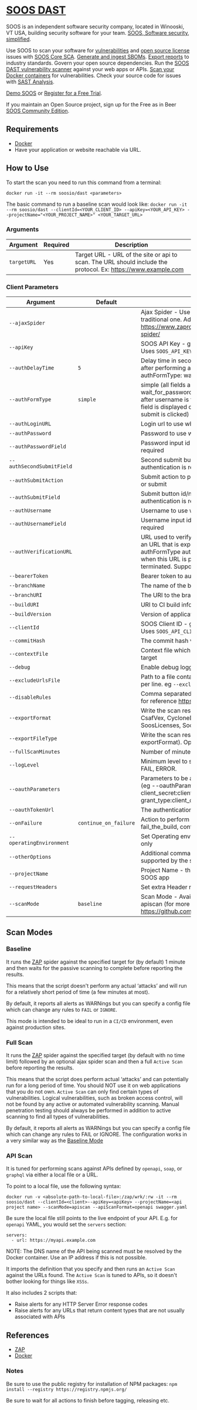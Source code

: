 # [SOOS DAST](https://soos.io/dast-product/)

SOOS is an independent software security company, located in Winooski, VT USA, building security software for your team. [SOOS, Software security, simplified](https://soos.io).

Use SOOS to scan your software for [vulnerabilities](https://app.soos.io/research/vulnerabilities) and [open source license](https://app.soos.io/research/licenses) issues with [SOOS Core SCA](https://soos.io/products/sca). [Generate and ingest SBOMs](https://soos.io/products/sbom-manager). [Export reports](https://kb.soos.io/help/soos-reports-for-export) to industry standards. Govern your open source dependencies. Run the [SOOS DAST vulnerability scanner](https://soos.io/products/dast) against your web apps or APIs. [Scan your Docker containers](https://soos.io/products/containers) for vulnerabilities. Check your source code for issues with [SAST Analysis](https://soos.io/products/sast).

[Demo SOOS](https://app.soos.io/demo) or [Register for a Free Trial](https://app.soos.io/register).

If you maintain an Open Source project, sign up for the Free as in Beer [SOOS Community Edition](https://soos.io/products/community-edition).

## Requirements
- [Docker](https://www.docker.com/get-started)
- Have your application or website reachable via URL.

## How to Use
To start the scan you need to run this command from a terminal:
``` shell
docker run -it --rm soosio/dast <parameters>
```

The basic command to run a baseline scan would look like:
`docker run -it --rm soosio/dast --clientId=<YOUR_CLIENT_ID> --apiKey=<YOUR_API_KEY> --projectName="<YOUR_PROJECT_NAME>" <YOUR_TARGET_URL>`

### Arguments

| Argument | Required | Description |
| --- | --- | --- |
| `targetURL` | Yes | Target URL - URL of the site or api to scan. The URL should include the protocol. Ex: https://www.example.com |

### Client Parameters

| Argument | Default | Description |
| --- | --- | --- |
| `--ajaxSpider` |  | Ajax Spider - Use the ajax spider in addition to the traditional one. Additional information: https://www.zaproxy.org/docs/desktop/addons/ajax-spider/ |
| `--apiKey` |  | SOOS API Key - get yours from [SOOS Integration](https://app.soos.io/integrate/dast). Uses `SOOS_API_KEY` env value if present. |
| `--authDelayTime` | `5` | Delay time in seconds to wait for the page to load after performing actions in the form. (Used only on authFormType: wait_for_password and multi_page) |
| `--authFormType` | `simple` | simple (all fields are displayed at once), wait_for_password (Password field is displayed only after username is filled), or multi_page (Password field is displayed only after username is filled and submit is clicked) |
| `--authLoginURL` |  | Login url to use when authentication is required |
| `--authPassword` |  | Password to use when authentication is required |
| `--authPasswordField` |  | Password input id to use when authentication is required |
| `--authSecondSubmitField` |  | Second submit button id/name/XPath to use when authentication is required (for multi-page forms) |
| `--authSubmitAction` |  | Submit action to perform on form filled. Options: click or submit |
| `--authSubmitField` |  | Submit button id/name/XPath to use when authentication is required |
| `--authUsername` |  | Username to use when authentication is required |
| `--authUsernameField` |  | Username input id to use when authentication is required |
| `--authVerificationURL` |  | URL used to verify authentication success, should be an URL that is expected to throw 200/302 during any authFormType authentication. If authentication fails when this URL is provided, the scan will be terminated. Supports plain URL or regex URL.|
| `--bearerToken` |  | Bearer token to authenticate |
| `--branchName` |  | The name of the branch from the SCM System |
| `--branchURI` |  | The URI to the branch from the SCM System |
| `--buildURI` |  | URI to CI build info |
| `--buildVersion` |  | Version of application build artifacts |
| `--clientId` |  | SOOS Client ID - get yours from [SOOS Integration](https://app.soos.io/integrate/sast). Uses `SOOS_API_CLIENT` env value if present. |
| `--commitHash` |  | The commit hash value from the SCM System |
| `--contextFile` |  | Context file which will be loaded prior to scanning the target |
| `--debug` |  | Enable debug logging for ZAP. |
| `--excludeUrlsFile` | | Path to a file containing regex URLs to exclude, one per line. eg `--excludeUrlsFile=exclude_urls.txt`
| `--disableRules` |  | Comma separated list of ZAP rules IDs to disable. List for reference https://www.zaproxy.org/docs/alerts/ |
| `--exportFormat`   |  | Write the scan result to this file format. Options: CsafVex, CycloneDx, Sarif, Spdx, SoosIssues, SoosLicenses, SoosPackages, SoosVulnerabilities |
| `--exportFileType` |  | Write the scan result to this file type (when used with exportFormat). Options: Csv, Html, Json, Text, Xml                                       |
| `--fullScanMinutes` |  | Number of minutes for the spider to run |
| `--logLevel` |  | Minimum level to show logs: DEBUG INFO, WARN, FAIL, ERROR. |
| `--oauthParameters` |  | Parameters to be added to the oauth token request. (eg --oauthParameters="client_id:clientID, client_secret:clientSecret, grant_type:client_credentials") |
| `--oauthTokenUrl` |  | The authentication URL that grants the access_token. |
| `--onFailure` | `continue_on_failure` | Action to perform when the scan fails. Options: fail_the_build, continue_on_failure |
| `--operatingEnvironment` |  | Set Operating environment for information purposes only |
| `--otherOptions` |  | Additional command line arguments for items not supported by the set of parameters above |
| `--projectName` |  | Project Name - this is what will be displayed in the SOOS app |
| `--requestHeaders` |  | Set extra Header requests |
| `--scanMode` | `baseline` | Scan Mode - Available modes: baseline, fullscan, and apiscan (for more information about scan modes visit https://github.com/soos-io/soos-dast#scan-modes) |

## Scan Modes

### Baseline

It runs the [ZAP](https://www.zaproxy.org/docs/docker/about/) spider against the specified target for (by default) 1 minute and then waits for the passive scanning to complete before reporting the results.

This means that the script doesn't perform any actual ‘attacks’ and will run for a relatively short period of time (a few minutes at most).

By default, it reports all alerts as WARNings but you can specify a config file which can change any rules to `FAIL` or `IGNORE`.

This mode is intended to be ideal to run in a `CI/CD` environment, even against production sites.

### Full Scan

It runs the [ZAP](https://www.zaproxy.org/docs/docker/about/) spider against the specified target (by default with no time limit) followed by an optional ajax spider scan and then a full `Active Scan` before reporting the results.

This means that the script does perform actual ‘attacks’ and can potentially run for a long period of time. You should NOT use it on web applications that you do not own. `Active Scan` can only find certain types of vulnerabilities. Logical vulnerabilities, such as broken access control, will not be found by any active or automated vulnerability scanning. Manual penetration testing should always be performed in addition to active scanning to find all types of vulnerabilities.

By default, it reports all alerts as WARNings but you can specify a config file which can change any rules to FAIL or IGNORE. The configuration works in a very similar way as the [Baseline Mode](#baseline)

### API Scan

It is tuned for performing scans against APIs defined by `openapi`, `soap`, or `graphql` via either a local file or a URL.

To point to a local file, use the following syntax:
```
docker run -v <absolute-path-to-local-file>:/zap/wrk/:rw -it --rm soosio/dast --clientId=<client>--apiKey=<apiKey> --projectName=<api project name> --scanMode=apiscan --apiScanFormat=openapi swagger.yaml
```

Be sure the local file still points to the live endpoint of your API. E.g. for `openapi` YAML, you would set the `servers` section:
```
servers:
  - url: https://myapi.example.com
```

NOTE: The DNS name of the API being scanned must be resolved by the Docker container. Use an IP address if this is not possible.

It imports the definition that you specify and then runs an `Active Scan` against the URLs found. The `Active Scan` is tuned to APIs, so it doesn't bother looking for things like `XSSs`.

It also includes 2 scripts that:
- Raise alerts for any HTTP Server Error response codes
- Raise alerts for any URLs that return content types that are not usually associated with APIs

## References
 - [ZAP](https://www.zaproxy.org/)
 - [Docker](https://docs.docker.com/)


### Notes
Be sure to use the public registry for installation of NPM packages:
 `npm install --registry https://registry.npmjs.org/` 

Be sure to wait for all actions to finish before tagging, releasing etc.
